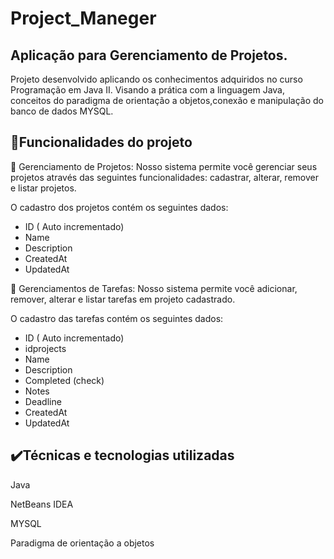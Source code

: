 # Project_Maneger
## Aplicação para Gerenciamento de Projetos.

Projeto desenvolvido aplicando os conhecimentos adquiridos no curso Programação em Java II. Visando a prática com a linguagem Java,  
conceitos do paradigma de orientação a objetos,conexão e  manipulação do banco de dados MYSQL. 

## 🔨Funcionalidades do projeto

 🔨 Gerenciamento de Projetos: Nosso sistema permite você gerenciar seus projetos através das seguintes funcionalidades:  cadastrar, alterar, remover e listar  projetos. 

O cadastro dos projetos contém os seguintes dados:

* ID ( Auto incrementado)
* Name 
* Description
* CreatedAt
* UpdatedAt
 
 🔨 Gerenciamentos de Tarefas: Nosso sistema permite você adicionar, remover, alterar e listar  tarefas em  projeto cadastrado.

O cadastro das tarefas contém os seguintes dados:

* ID ( Auto incrementado)
* idprojects
* Name 
* Description
* Completed (check)
* Notes 
* Deadline
* CreatedAt
* UpdatedAt

## ✔️Técnicas e tecnologias utilizadas

Java 

NetBeans IDEA

MYSQL

Paradigma de orientação a objetos




